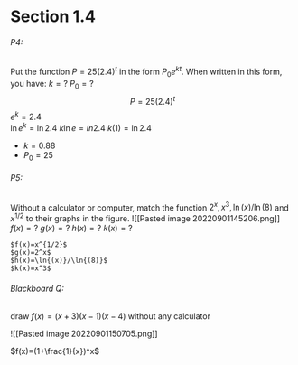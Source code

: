 # Section 1.4
###### P4:
Put the function $P=25(2.4)^t$ in the form $P_{0}e^{kt}$. When written in this form, you have:
$k=?$
$P_0=?$
	$$P=25(2.4)^t$$
	$e^k=2.4$    
	$\ln e^k=\ln 2.4$
	$k\ln e=ln 2.4$
	$k(1)=\ln 2.4$
- $k=0.88$
- $P_0=25$

###### P5:
Without a calculator or computer, match the function $2^x,x^3,\ln{(x)}/\ln{(8)}$ and $x^{1/2}$ to their graphs in the figure.
![[Pasted image 20220901145206.png]]
$f(x)=?$
$g(x)=?$
$h(x)=?$
$k(x)=?$

	$f(x)=x^{1/2}$
	$g(x)=2^x$
	$h(x)=\ln{(x)}/\ln{(8)}$
	$k(x)=x^3$ 



###### Blackboard Q:
draw $f(x)=(x+3)(x-1)(x-4)$ without any calculator

![[Pasted image 20220901150705.png]]

$f(x)=(1+\frac{1}{x})^x$
